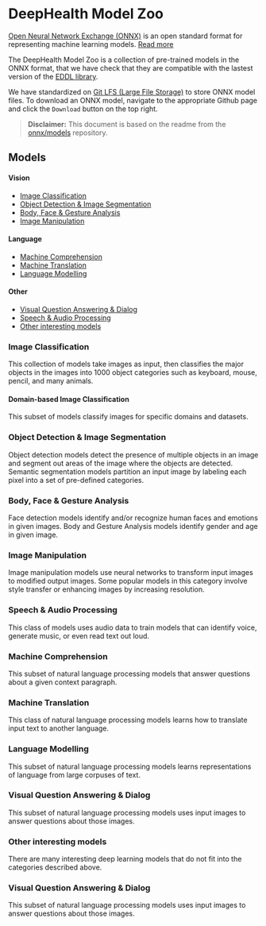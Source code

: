 # DeepHealth Model Zoo

[Open Neural Network Exchange (ONNX)](http://onnx.ai) is an open standard format for representing machine learning models. [Read more](https://github.com/onnx/onnx)

The DeepHealth Model Zoo is a collection of pre-trained models in the ONNX format, that we have check that they are compatible with the lastest version of the [EDDL library](https://github.com/deephealthproject/eddl).

We have standardized on [Git LFS (Large File Storage)](https://git-lfs.github.com/) to store ONNX model files. To download an ONNX model, navigate to the appropriate Github page and click the `Download` button on the top right.

> **Disclaimer:**
> This document is based on the readme from the [onnx/models](https://github.com/onnx/models) repository.

## Models

#### Vision
* [Image Classification](#image_classification)
* [Object Detection & Image Segmentation](#object_detection)
* [Body, Face & Gesture Analysis](#body_analysis)
* [Image Manipulation](#image_manipulation)

#### Language
* [Machine Comprehension](#machine_comprehension)
* [Machine Translation](#machine_translation)
* [Language Modelling](#language_modelling)

#### Other
* [Visual Question Answering & Dialog](#visual_qna)
* [Speech & Audio Processing](#speech)
* [Other interesting models](#others)



### Image Classification <a name="image_classification"/>
This collection of models take images as input, then classifies the major objects in the images into 1000 object categories such as keyboard, mouse, pencil, and many animals.

#### Domain-based Image Classification <a name="domain_based_image"/>
This subset of models classify images for specific domains and datasets.


### Object Detection & Image Segmentation <a name="object_detection"/>
Object detection models detect the presence of multiple objects in an image and segment out areas of the image where the objects are detected. Semantic segmentation models partition an input image by labeling each pixel into a set of pre-defined categories.


### Body, Face & Gesture Analysis <a name="body_analysis"/>
Face detection models identify and/or recognize human faces and emotions in given images. Body and Gesture Analysis models identify gender and age in given image.


### Image Manipulation <a name="image_manipulation"/>
Image manipulation models use neural networks to transform input images to modified output images. Some popular models in this category involve style transfer or enhancing images by increasing resolution.


### Speech & Audio Processing <a name="speech"/>
This class of models uses audio data to train models that can identify voice, generate music, or even read text out loud.


### Machine Comprehension <a name="machine_comprehension"/>
This subset of natural language processing models that answer questions about a given context paragraph.


### Machine Translation <a name="machine_translation"/>
This class of natural language processing models learns how to translate input text to another language.

  
### Language Modelling <a name="language_modelling"/>
This subset of natural language processing models learns representations of language from large corpuses of text.

  
### Visual Question Answering & Dialog <a name="visual_qna"/>
This subset of natural language processing models uses input images to answer questions about those images.


### Other interesting models <a name="others"/>
There are many interesting deep learning models that do not fit into the categories described above.

  
### Visual Question Answering & Dialog <a name="visual_qna"/>
This subset of natural language processing models uses input images to answer questions about those images.



